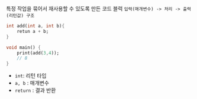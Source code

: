 
특정 작업을 묶어서 재사용할 수 있도록 만든 코드 블럭
`입력(매개변수) -> 처리 -> 출력(리턴값) 구조`

```dart
int add(int a, int b){
	retun a + b;
}

void main() {
	print(add(3,4));
	// 8
}
```
- `int`: 리턴 타입
- `a, b` : 매개변수
- `return` : 결과 반환

